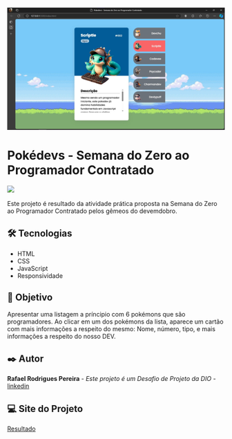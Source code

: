 <a><img src="./src/images/Captura de tela 2024-10-13 003019.jpg"></a>

# Pokédevs - Semana do Zero ao Programador Contratado

<img src="./assets/images/pokedex.webp">

Este projeto é resultado da atividade prática proposta na Semana do Zero ao Programador Contratado pelos gêmeos do devemdobro.


## 🛠️ Tecnologias

*  HTML
*  CSS
*  JavaScript
*  Responsividade 


## 📌 Objetivo

Apresentar uma listagem a príncipio com 6 pokémons que são programadores. Ao clicar em um dos pokémons da lista, aparece um cartão com mais informações a respeito do mesmo: Nome, número, tipo, e mais informações a respeito do nosso DEV.


## ✒️ Autor

**Rafael Rodrigues Pereira** - *Este projeto é um Desafio de Projeto da DIO* - [linkedin](https://www.linkedin.com/in/rafaelrpereira/)

## 💻 Site do Projeto
[Resultado](https://js-developer-pokedex-two-sandy.vercel.app/)

